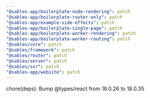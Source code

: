 ```yaml
---
"@sables-app/boilerplate-node-rendering": patch
"@sables-app/boilerplate-router-only": patch
"@sables-app/example-side-effects": patch
"@sables-app/boilerplate-single-page": patch
"@sables-app/boilerplate-worker-rendering": patch
"@sables-app/boilerplate-worker-routing": patch
"@sables/core": patch
"@sables/framework": patch
"@sables/router": patch
"@sables/server": patch
"@sables/ssr": patch
"@sables-app/website": patch
---
```


chore(deps): Bump @types/react from 18.0.26 to 18.0.35
